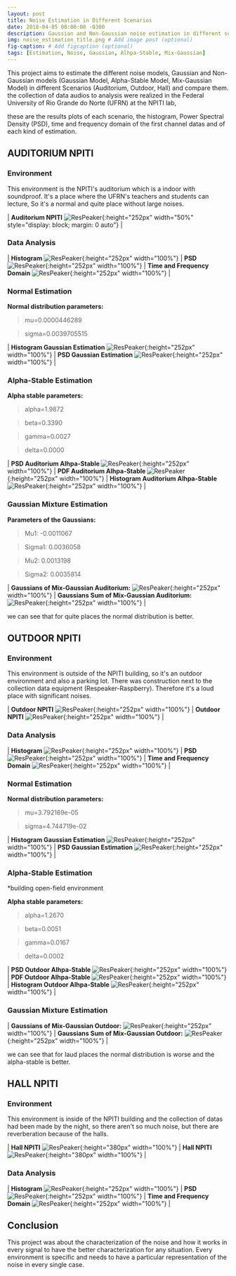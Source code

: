 ```yaml
---
layout: post
title: Noise Estimation in Different Scenarios
date: 2018-04-05 00:00:00 -0300
description: Gaussian and Non-Gaussian noise estimation in different scenarios. # Add post description (optional)
img: noise_estimation_title.png # Add image post (optional)
fig-caption: # Add figcaption (optional)
tags: [Estimation, Noise, Gaussian, Alhpa-Stable, Mix-Gaussian]
---
```


This project aims to estimate the different noise models, Gaussian and Non-Gaussian models (Gaussian Model, Alpha-Stable Model, Mix-Gaussian Model) 
in different Scenarios (Auditorium, Outdoor, Hall) and compare them. the collection of data audios to analysis were realized in the Federal University of Rio Grande do Norte (UFRN) at the NPITI lab, 


these are the results plots of each scenario, the histogram, Power Spectral Density (PSD), time and frequency domain of the first channel datas and of each kind of estimation.


## AUDITORIUM NPITI

<h3><b>Environment</b></h3>

This environment is the NPITI's auditorium which is a indoor with soundproof. It's a place where the UFRN's teachers and students can lecture, So it's a normal and quite place without large noises.

| <b>Auditorium NPITI</b> ![ResPeaker]({{site.baseurl}}/assets/img/scenarios/auditorium_1.jpg){:height="252px" width="50%" style="display: block; margin: 0 auto"} | 

<h3><b>Data Analysis</b></h3>

| <b>Histogram</b> ![ResPeaker]({{site.baseurl}}/assets/img/estimation/histogram_channels_auditorium_afternoon_NPITI_noise_plot.png){:height="252px" width="100%"} | <b>PSD</b> ![ResPeaker]({{site.baseurl}}/assets/img/estimation/psd_channels_auditorium_afternoon_NPITI_noise_plot.png){:height="252px" width="100%"} | <b>Time and Frequency Domain</b> ![ResPeaker]({{site.baseurl}}/assets/img/estimation/time_FFT_auditorium_afternoon_NPITI_noise_plot.png){:height="252px" width="100%"} |


<h3><b>Normal Estimation</b></h3>

<b>Normal distribution parameters:</b>

> mu=0.0000446289

> sigma=0.0039705515

| <b>Histogram Gaussian Estimation</b> ![ResPeaker]({{site.baseurl}}/assets/img/estimation/histogram_gaussian_auditorium_afternoon_NPITI_gaussian_noise_plot.png){:height="252px" width="100%"} | <b>PSD Gaussian Estimation</b> ![ResPeaker]({{site.baseurl}}/assets/img/estimation/psd_gaussian_auditorium_afternoon_NPITI_gaussian_noise_plot.png){:height="252px" width="100%"} | 

<h3><b>Alpha-Stable Estimation</b></h3>


<b>Alpha stable parameters:</b>


> alpha=1.9872

> beta=0.3390

> gamma=0.0027

> delta=0.0000



| <b>PSD Auditorium Alhpa-Stable </b> ![ResPeaker]({{site.baseurl}}/assets/img/estimation/psd_auditorium_alpha_stable.png){:height="252px" width="100%"} | <b>PDF Auditorium Alhpa-Stable </b> ![ResPeaker]({{site.baseurl}}/assets/img/estimation/pdf_auditorium_alpha_stable.png){:height="252px" width="100%"} | <b>Histogram Auditorium Alhpa-Stable </b> ![ResPeaker]({{site.baseurl}}/assets/img/estimation/histogram_auditorium_alpha_stable.png){:height="252px" width="100%"} |



<h3><b>Gaussian Mixture Estimation</b></h3>


<b>Parameters of the Gaussians:</b>

> Mu1: -0.0011067

> Sigma1: 0.0036058

> Mu2: 0.0013198

> Sigma2: 0.0035814

| <b>Gaussians of Mix-Gaussian Auditorium:</b> ![ResPeaker]({{site.baseurl}}/assets/img/estimation/mix_gaussian_auditorium_1.png){:height="252px" width="100%"} | <b>Gaussians Sum of Mix-Gaussian Auditorium:</b> ![ResPeaker]({{site.baseurl}}/assets/img/estimation/mix_gaussian_auditorium_2.png){:height="252px" width="100%"} | 

we can see that for quite places the normal distribution is better.

## OUTDOOR NPITI

<h3><b>Environment</b></h3>

This environment is outside of the NPITI building, so it's an outdoor environment and also a parking lot. There was construction next to the collection data equipment (Respeaker-Raspberry). Therefore it's a loud place with significant noises.

| <b>Outdoor NPITI</b> ![ResPeaker]({{site.baseurl}}/assets/img/scenarios/outside_1.jpg){:height="252px" width="100%"} | <b>Outdoor NPITI</b> ![ResPeaker]({{site.baseurl}}/assets/img/scenarios/outside_2.jpg){:height="252px" width="100%"} | 

<h3><b>Data Analysis</b></h3>

| <b>Histogram</b> ![ResPeaker]({{site.baseurl}}/assets/img/estimation/histogram_channels_outside_afternoon_NPITI_noise_plot.png){:height="252px" width="100%"} | <b>PSD</b> ![ResPeaker]({{site.baseurl}}/assets/img/estimation/psd_channels_outside_afternoon_NPITI_noise_plot.png){:height="252px" width="100%"} | <b>Time and Frequency Domain</b> ![ResPeaker]({{site.baseurl}}/assets/img/estimation/time_FFT_outside_afternoon_NPITI_noise_plot.png){:height="252px" width="100%"} |

<h3><b>Normal Estimation</b></h3>

<b>Normal distribution parameters:</b>


> mu=3.792169e-05

> sigma=4.744719e-02

| <b>Histogram Gaussian Estimation</b> ![ResPeaker]({{site.baseurl}}/assets/img/estimation/histogram_gaussian_outside_afternoon_NPITI_gaussian_noise_plot.png){:height="252px" width="100%"} | <b>PSD Gaussian Estimation</b> ![ResPeaker]({{site.baseurl}}/assets/img/estimation/psd_gaussian_outside_afternoon_NPITI_gaussian_noise_plot.png){:height="252px" width="100%"} |


<h3><b>Alpha-Stable Estimation</b></h3>
*building open-field environment

<b>Alpha stable parameters:</b>


> alpha=1.2670

> beta=0.0051

> gamma=0.0167

> delta=0.0002


| <b>PSD Outdoor Alhpa-Stable </b> ![ResPeaker]({{site.baseurl}}/assets/img/estimation/psd_outside_alpha_stable.png){:height="252px" width="100%"} | <b>PDF Outdoor Alhpa-Stable </b> ![ResPeaker]({{site.baseurl}}/assets/img/estimation/pdf_outside_alpha_stable.png){:height="252px" width="100%"} | <b>Histogram Outdoor Alhpa-Stable </b> ![ResPeaker]({{site.baseurl}}/assets/img/estimation/histogram_outside_alpha_stable.png){:height="252px" width="100%"} |


<h3><b>Gaussian Mixture Estimation</b></h3>


| <b>Gaussians of Mix-Gaussian Outdoor:</b> ![ResPeaker]({{site.baseurl}}/assets/img/estimation/mix_gaussian_outside_1.png){:height="252px" width="100%"} | <b>Gaussians Sum of Mix-Gaussian Outdoor:</b> ![ResPeaker]({{site.baseurl}}/assets/img/estimation/mix_gaussian_outside_2.png){:height="252px" width="100%"} |

we can see that for laud places the normal distribution is worse and the alpha-stable is better.

## HALL NPITI

<h3><b>Environment</b></h3>

This environment is inside of the NPITI building and the collection of datas had been made by the night, so there aren't so much noise, but there are reverberation because of the halls.

| <b>Hall NPITI</b> ![ResPeaker]({{site.baseurl}}/assets/img/scenarios/hall_1.jpg){:height="380px" width="100%"} | <b>Hall NPITI</b> ![ResPeaker]({{site.baseurl}}/assets/img/scenarios/hall_2.jpg){:height="380px" width="100%"} | 

<h3><b>Data Analysis</b></h3>

| <b>Histogram</b> ![ResPeaker]({{site.baseurl}}/assets/img/estimation/histogram_channels_hall_night_NPITI_noise_plot.png){:height="252px" width="100%"} | <b>PSD</b> ![ResPeaker]({{site.baseurl}}/assets/img/estimation/psd_channels_hall_night_NPITI_noise_plot.png){:height="252px" width="100%"} | <b>Time and Frequency Domain</b> ![ResPeaker]({{site.baseurl}}/assets/img/estimation/time_FFT_hall_night_NPITI_noise_plot.png){:height="252px" width="100%"} |


## Conclusion

This project was about the characterization of the noise and how
it works in every signal to have the better characterization for
any situation. Every environment is specific and needs to have
a particular representation of the noise in every single case.

